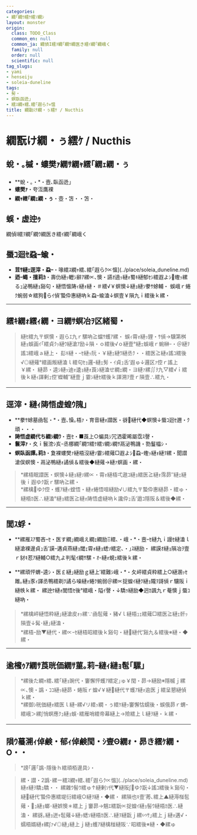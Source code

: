 ```yaml
---
categories:
- 繝｢繝ｳ繧ｹ繧ｿ繝ｼ
layout: monster
origin:
  class: TODO_Class
  common_en: null
  common_ja: 繝偵Ι繧ｦ繝｢繝ｳ繝医き繧ｲ繝｢繝峨く
  family: null
  order: null
  scientific: null
tag_slugs:
- yami
- henseiju
- soleia-duneline
tags:
- 髣・
- 螟臥函迯｣
- 繧ｽ繝ｬ繧､繧｢遐らｸ∝慍
title: 繝翫け繝・ぅ繧ｹ / Nucthis
---
```


# 繝翫け繝・ぅ繧ｹ / Nucthis

## 蛻・｡槭・螻樊ｧ繝ｻ繝ｬ繧｢繝ｪ繝・ぅ

* **蛻・｡・*・壼､臥函迯｣  
* **螻樊ｧ**・夸沍鷹裸  
* **繝ｬ繧｢繝ｪ繝・ぅ**・壺・笘・・笘・

## 蜈・虚迚ｩ

繝偵Ι繧ｦ繝｢繝ｳ繝医き繧ｲ繝｢繝峨く

## 蜃ｺ迴ｾ蝨ｰ蝓・

* **荳ｻ縺ｪ逕滓・蝨ｰ**・喙繧ｽ繝ｬ繧､繧｢遐らｸ∝慍](../place/soleia_duneline.md)  
* **迺ｰ蠅・擅莉ｶ**・壽仂縺ｯ轣ｼ辭ｱ縲∝､懊・讌ｵ遶ｯ縺ｫ蜀ｷ縺郁ｾｼ繧遐よｼ蟶ｯ縲るｭ泌鴨縺ｮ谿句・縺悟慍陦ｨ縺ｫ縺・＃繧√￥螟懊↓縺ｮ縺ｿ豢ｻ蜍輔・ 
  蜈峨ｒ蜷ｸ蜿弱☆繧狗らｲ偵′蟄伜惠縺吶ｋ蝨ｰ蝓溘↓螟壹￥隕九ｉ繧後ｋ縲・

---

## 繧ｷ繝ｫ繧ｨ繝・ヨ繝ｻ螟冶ｦ区緒蜀・

> 縺ｾ繧九〒螟懊・遐らｴ九ｒ騾吶≧蟷ｻ蠖ｱ縲・ 
> 蜈ｨ霄ｫ縺ｯ貍・ｻ偵→驥第桝縺ｮ蜈画ｲ｢繧貞ｸｯ縺ｳ縺滄ｱ励↓隕・ｏ繧後√ｏ縺壹°縺ｪ蜈峨ｒ蜿榊ｰ・＠縺ｦ謠ｺ繧峨ａ縺上・ 
> 髟ｷ縺・ｰｾ縺ｯ阮・￥縺ｪ縺ｳ縺丞ｸ・・繧医≧縺ｫ謠ｺ繧後√◎縺薙°繧画叛縺溘ｌ繧句ｾｮ邏ｰ縺ｪ髣・ｲ貞ｭ舌′遐ゅ↓邏区ｧ倥ｒ謠上￥縲・ 
> 縺昴・逵ｼ縺ｯ迪ｫ逶ｮ縺ｫ莨ｼ縺溘せ繝ｪ繝・ヨ縺ｧ縲∬ｦ九▽繧√ｉ繧後ｋ縺ｨ諢剰ｭ倥′蠑輔″縺壹ｊ霎ｼ縺ｾ繧後ｋ諢溯ｦ壹ｒ隕壹∴繧九・

---

## 逕滓・縺ｨ陦悟虚蝗ｳ隗｣

* **豢ｻ蜍墓凾髢・*・壼､懆｡梧ｧ・育音縺ｫ譛医・谺縺代◆螟懊↓蜃ｺ迴ｾ邇・ｸ頑・・・
* **陦悟虚繝代ち繝ｼ繝ｳ**・壼ｾ・■莨上○蝙具ｼ冗洒霍晞屬霑ｽ謦・ 
* **鬟滓ｧ**・夊ｉ鬟滂ｼ亥ｰ丞梛繝｢繝ｳ繧ｹ繧ｿ繝ｼ繝ｻ鬲泌鴨譏・勠鬘橸ｼ・ 
* **螟臥函譚｡莉ｶ**・夐裸螻樊ｧ縺梧沒縺ｿ霎ｼ繧薙□遐よｼ蝨ｰ蟶ｯ縺ｫ縺ｦ縲・聞譛滄俣螟懊・鬲泌鴨縺ｫ譎偵＆繧後◆縺薙→縺ｧ螟画・縲・

> *縲梧眠譛医・螟懊↓縺ｮ縺ｿ縲∝・霄ｫ縺梧弌遨ｺ縺ｮ繧医≧縺ｫ霈昴″縺ｪ縺後ｉ遐ゆｸ翫ｒ騾吶≧縲・  
> *縲檎ゆｸ倥・蠖ｱ縺ｨ螳悟・縺ｫ蜷悟喧縺励√∪繧九〒蟄伜惠縺昴・繧ゅ・縺梧ｶ医∴縺溘°縺ｮ繧医≧縺ｫ陦悟虚縺吶ｋ讒伜ｭ舌′遒ｺ隱阪＆繧後◆縲・

---

## 閭ｽ蜉・

* **縲雁ｽｱ蜀吝ｰｾ・医す繝｣繝峨え繝ｪ繝励Ξ繧､・峨・*・壼ｰｾ縺九ｉ謾ｾ縺溘ｌ縺滄裸邊貞ｭ舌′謨ｰ遘貞燕縺ｮ閾ｪ霄ｫ縺ｮ蟋ｿ繧定､・｣ｽ縺励・ 
縲謨ｵ縺ｮ隕冶ｦ壹ｒ豺ｷ荵ｱ縺輔○繧九よ判髦ｲ繝ｻ騾・ｵｰ縺ｫ蜆ｪ繧後ｋ縲・

* **縲頑怦蝟ｰ逵ｼ・医￡縺｣縺励ｇ縺上′繧難ｼ峨・*・夂岼繧貞粋繧上○縺溷ｯｾ雎｡縺ｮ豕ｨ諢丞鴨繧剃ｸ譎ら噪縺ｫ蜷ｸ蜿弱＠縲∝捉蝗ｲ縺ｸ縺ｮ隴ｦ謌偵ｒ驤阪ｉ縺帙ｋ縲・ 
縲迚ｹ縺ｫ閭悟ｾ後°繧峨・隘ｲ謦・↓驕ｩ縺励◆迥ｶ諷九ｒ菴懊ｊ蜃ｺ縺吶・

> *縲檎岼縺悟粋縺｣縺滄皮ｫｯ縲∵凾髢薙・豬√ｌ縺梧ｭｪ繧薙□繧医≧縺ｪ骭ｯ隕壹↓髯･縺｣縺溘・  
> *縲梧ｰ励▼縺代・縲∝ｰｾ縺梧昭繧後ｋ谿句・縺縺代′谿九＆繧後※縺・◆縲・

---

## 逾櫁ｩｱ繝ｻ莨晄価繝ｻ菫｡莉ｰ縺ｨ縺ｮ髢｢騾｣

> *縲後た繝ｬ繧､繧｢縺ｮ豌代・窶懈怦蠖ｱ繧定｣ゅ￥閠・昴→縺励※隱槭ｊ縲∝､懊・譌・ｺｺ縺ｯ縺昴・蜷阪ｒ蝗√￥縺縺代〒蠖ｱ縺ｫ逾医ｊ繧呈懇縺偵ｋ縲・  
> *縲御ｼ晄価縺ｫ繧医ｌ縺ｰ縲√リ繧ｯ繝・ぅ繧ｹ縺ｯ窶懈怙蠕後・蜈俄昴ｒ蝟ｰ繧峨＞縲∫悄螟應ｸｭ縺ｮ蜈･繧雁哨繧帝幕縺上→險繧上ｌ縺ｦ縺・ｋ縲・

---

## 隕ｳ蟇溯ｨ倬鹸・郁ｨ倬鹸閠・ｼ壹Θ繝ｫ・昴き繧ｹ繝・Ο・・

> *謗｢邏｢譌･隱後ｈ繧頑栢邊具ｼ・

> 縲・譛・2譌･縲ー繧ｽ繝ｬ繧､繧｢遐らｸ∝慍](../place/soleia_duneline.md)縺ｫ縺ｦ驕ｭ驕・・ 
縲雜ｳ髻ｳ繧ゅ↑縺剰ｿ代▼縺阪∫ゆｸ翫↓謠ｺ繧後ｋ谿句・縺縺代′蟄伜惠繧堤衍繧峨○縺ｦ縺・◆縲・ 
縲隕也ｷ壹′莠､繧上▲縺溽椪髢薙・ｭ縺ｮ螂･縺娯懊＊繧上ｊ窶昴→魑ｴ繧翫∝捉蝗ｲ縺ｮ髻ｳ縺梧ｶ医∴縺溘・ 
縲谺｡縺ｮ迸ｬ髢薙↓縺ｯ蟋ｿ縺梧ｶ医∴縺ｦ縺翫ｊ縲∽ｻ｣繧上ｊ縺ｫ遘√・蠕梧婿縺ｫ縲∫ｧ√◎縺｣縺上ｊ縺ｮ蠖ｱ縺檎椪縺阪∵昭繧後※縺・◆縲ゅ